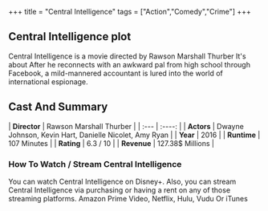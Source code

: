 +++
title = "Central Intelligence"
tags = ["Action","Comedy","Crime"]
+++
## Central Intelligence plot
Central Intelligence is a movie directed by Rawson Marshall Thurber It's about After he reconnects with an awkward pal from high school through Facebook, a mild-mannered accountant is lured into the world of international espionage.
## Cast And Summary
| **Director**      | Rawson Marshall Thurber |
    | :---        |    :----:   |
    |  **Actors** | Dwayne Johnson, Kevin Hart, Danielle Nicolet, Amy Ryan |
    | **Year**   | 2016    |
    |  **Runtime** | 107 Minutes |
    |  **Rating** | 6.3 / 10 | 
    |  **Revenue** | 127.38$ Millions |
### How To Watch / Stream Central Intelligence
You can watch Central Intelligence on Disney+.
Also, you can stream Central Intelligence via purchasing or having a rent on any of those streaming platforms.
Amazon Prime Video, Netflix, Hulu, Vudu Or iTunes
